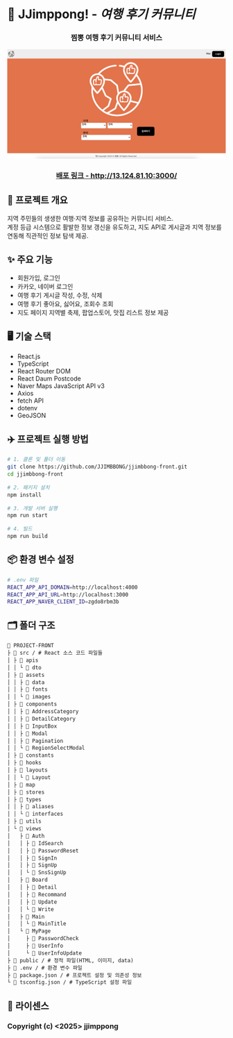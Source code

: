 # 📌 JJimppong! - *여행 후기 커뮤니티*
<div align="center">
<h3>찜뽕 여행 후기 커뮤니티 서비스</h3>
</div>

![alt text](README.png)

<div align="center">
<h3><a href="http://13.124.81.10:3000/" target="_blank">배포 링크 - http://13.124.81.10:3000/</a></h3></div>


## 📖 프로젝트 개요
지역 주민들의 생생한 여행·지역 정보를 공유하는 커뮤니티 서비스.  
계정 등급 시스템으로 활발한 정보 갱신을 유도하고, 지도 API로 게시글과 지역 정보를 연동해 직관적인 정보 탐색 제공.

## ✨ 주요 기능
- 회원가입, 로그인
- 카카오, 네이버 로그인
- 여행 후기 게시글 작성, 수정, 삭제
- 여행 후기 좋아요, 싫어요, 조회수 조회
- 지도 페이지 지역별 축제, 팝업스토어, 맛집 리스트 정보 제공

## 🖥️ 기술 스택
- React.js
- TypeScript
- React Router DOM
- React Daum Postcode
- Naver Maps JavaScript API v3
- Axios
- fetch API
- dotenv
- GeoJSON

## ✈️ 프로젝트 실행 방법
```bash
# 1. 클론 및 폴더 이동
git clone https://github.com/JJIMBBONG/jjimbbong-front.git
cd jjimbbong-front
```
```bash
# 2. 패키지 설치
npm install
```
```bash
# 3. 개발 서버 실행
npm run start
```
```bash
# 4. 빌드
npm run build
```

## 📦 환경 변수 설정
```bash
# .env 파일
REACT_APP_API_DOMAIN=http://localhost:4000
REACT_APP_API_URL=http://localhost:3000
REACT_APP_NAVER_CLIENT_ID=zgdo8rbm3b
```

## 🗂️ 폴더 구조
```md
📂 PROJECT-FRONT
├ 📂 src / # React 소스 코드 파일들   
│ ├ 📂 apis
│ │ └ 📂 dto
│ ├ 📂 assets
│ │ ├ 📂 data
│ │ ├ 📂 fonts
│ │ └ 📂 images
│ ├ 📂 components
│ │ ├ 📂 AddressCategory
│ │ ├ 📂 DetailCategory
│ │ ├ 📂 InputBox
│ │ ├ 📂 Modal
│ │ ├ 📂 Pagination
│ │ └ 📂 RegionSelectModal
│ ├ 📂 constants
│ ├ 📂 hooks
│ ├ 📂 layouts
│ │ └ 📂 Layout
│ ├ 📂 map
│ ├ 📂 stores
│ ├ 📂 types
│ │ ├ 📂 aliases
│ │ └ 📂 interfaces
│ ├ 📂 utils
│ └ 📂 views
│   ├ 📂 Auth
│   │ ├ 📂 IdSearch
│   │ ├ 📂 PasswordReset
│   │ ├ 📂 SignIn
│   │ ├ 📂 SignUp
│   │ └ 📂 SnsSignUp
│   ├ 📂 Board
│   │ ├ 📂 Detail
│   │ ├ 📂 Recommand
│   │ ├ 📂 Update
│   │ └ 📂 Write
│   ├ 📂 Main
│   │ └ 📂 MainTitle
│   └ 📂 MyPage
│     ├ 📂 PasswordCheck
│     ├ 📂 UserInfo
│     └ 📂 UserInfoUpdate
├ 📂 public / # 정적 파일(HTML, 이미지, data)  
├ 📃 .env / # 환경 변수 파일 
├ 📄 package.json / # 프로젝트 설정 및 의존성 정보 
└ 📄 tsconfig.json / # TypeScript 설정 파일  
```

## 📄 라이센스
### Copyright (c) <2025> jjimppong
